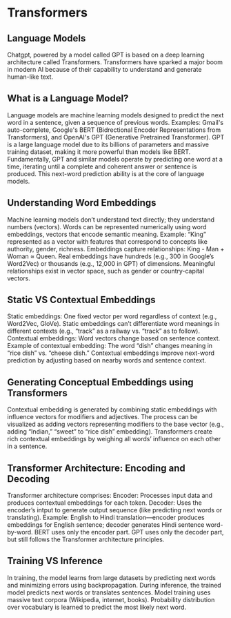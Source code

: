 # Transformers

## Language Models
Chatgpt, powered by a model called GPT is based on a deep learning architecture called Transformers. Transformers have sparked a major boom in modern AI because of their capability to understand and generate human-like text. 

## What is a Language Model?
Language models are machine learning models designed to predict the next word in a sentence, given a sequence of previous words. Examples: Gmail's auto-complete, Google's BERT (Bidrectional Encoder Representations from Transformers), and OpenAI's GPT (Generative Pretrained Transformer). GPT is a large language model due to its billions of parameters and massive training dataset, making it more powerful than models like BERT. Fundamentally, GPT and similar models operate by predicting one word at a time, iterating until a complete and coherent answer or sentence is produced. This next-word prediction ability is at the core of language models.

## Understanding Word Embeddings

Machine learning models don’t understand text directly; they understand numbers (vectors).
Words can be represented numerically using word embeddings, vectors that encode semantic meaning.
Example: “King” represented as a vector with features that correspond to concepts like authority, gender, richness.
Embeddings capture relationships: King - Man + Woman ≈ Queen.
Real embeddings have hundreds (e.g., 300 in Google’s Word2Vec) or thousands (e.g., 12,000 in GPT) of dimensions.
Meaningful relationships exist in vector space, such as gender or country-capital vectors.

## Static VS Contextual Embeddings

Static embeddings: One fixed vector per word regardless of context (e.g., Word2Vec, GloVe).
Static embeddings can’t differentiate word meanings in different contexts (e.g., “track” as a railway vs. “track” as to follow).
Contextual embeddings: Word vectors change based on sentence context.
Example of contextual embedding: The word “dish” changes meaning in “rice dish” vs. “cheese dish.”
Contextual embeddings improve next-word prediction by adjusting based on nearby words and sentence context.

## Generating Conceptual Embeddings using Transformers

Contextual embedding is generated by combining static embeddings with influence vectors for modifiers and adjectives.
The process can be visualized as adding vectors representing modifiers to the base vector (e.g., adding “Indian,” “sweet” to “rice dish” embedding).
Transformers create rich contextual embeddings by weighing all words’ influence on each other in a sentence.

## Transformer Architecture: Encoding and Decoding

Transformer architecture comprises:
Encoder: Processes input data and produces contextual embeddings for each token.
Decoder: Uses the encoder’s intput to generate output sequence (like predicting next words or translating).
Example: English to Hindi translation—encoder produces embeddings for English sentence; decoder generates Hindi sentence word-by-word.
BERT uses only the encoder part.
GPT uses only the decoder part, but still follows the Transformer architecture principles.

## Training VS Inference

In training, the model learns from large datasets by predicting next words and minimizing errors using backpropagation.
During inference, the trained model predicts next words or translates sentences.
Model training uses massive text corpora (Wikipedia, internet, books).
Probability distribution over vocabulary is learned to predict the most likely next word.